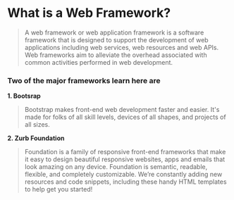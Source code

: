 # What is a Web Framework?
> A web framework or web application framework  is a software 
> framework that is designed to support the development
> of web applications including web services, web resources and web APIs.
> Web frameworks aim to alleviate the overhead associated with common activities performed in web development.
### Two of the major frameworks learn here are
__1. Bootsrap__
> Bootstrap makes front-end web development faster and easier.
> It's made for folks of all skill levels, devices of all shapes, and projects of all sizes.
>
__2. Zurb Foundation__
> Foundation is a family of responsive front-end frameworks that make
> it easy to design beautiful responsive websites, apps and emails that look amazing on any device.
> Foundation is semantic, readable, flexible, and completely customizable.
> We’re constantly adding new resources and code snippets, including these handy HTML templates to help get you started!

